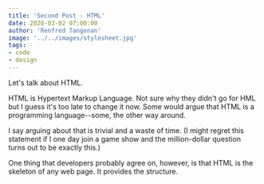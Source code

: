 ```yaml
---
title: 'Second Post - HTML'
date: 2020-03-02 07:00:00
author: 'Renfred Tangonan'
image: '../../images/stylesheet.jpg'
tags:
- code
- design
---
```


Let's talk about HTML.

HTML is Hypertext Markup Language. Not sure why they didn't go for HML but I guess it's too late to change it now. Some would argue that HTML is a programming language--some, the other way around.

I say arguing about that is trivial and a waste of time. (I might regret this statement if I one day join a game show and the million-dollar question turns out to be exactly this.)

One thing that developers probably agree on, however, is that HTML is the skeleton of any web page. It provides the structure.
